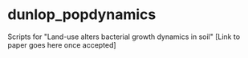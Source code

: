 # dunlop_popdynamics

Scripts for "Land-use alters bacterial growth dynamics in soil" [Link to paper goes here once accepted]

